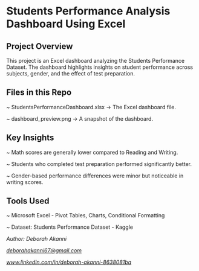 # Students Performance Analysis Dashboard Using Excel
 
## Project Overview
This project is an Excel dashboard analyzing the Students Performance Dataset.
The dashboard highlights insights on student performance across subjects, gender, and the effect of test preparation.

## Files in this Repo

~ StudentsPerformanceDashboard.xlsx → The Excel dashboard file.

~ dashboard_preview.png → A snapshot of the dashboard.

## Key Insights

~ Math scores are generally lower compared to Reading and Writing.

~ Students who completed test preparation performed significantly better.

~ Gender-based performance differences were minor but noticeable in writing scores.

## Tools Used

~ Microsoft Excel - Pivot Tables, Charts, Conditional Formatting

~ Dataset: Students Performance Dataset - Kaggle

*Author: Deborah Akanni*

*deborahakanni67@gmail.com*

*www.linkedin.com/in/deborah-akanni-8638081ba*

